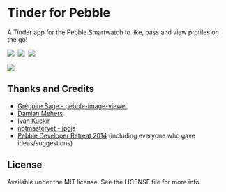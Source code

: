# Tinder for Pebble

A Tinder app for the Pebble Smartwatch to like, pass and view profiles on the go!

![](https://assets.getpebble.com/api/file/dgBSiVxxRCSNfd5czuD1/convert)&nbsp;
![](https://assets.getpebble.com/api/file/IuQvJSxrR56XgOMW8vv9/convert)&nbsp;
![](https://assets.getpebble.com/api/file/WDfbYZWSlWZAEynK0sLx/convert)

[![](https://img.youtube.com/vi/yGUlneD7caE/0.jpg)](https://www.youtube.com/watch?v=yGUlneD7caE)

## Thanks and Credits

- [Grégoire Sage - pebble-image-viewer](https://github.com/gregoiresage/pebble-image-viewer)
- [Damian Mehers](http://blog.evernote.com/tech/2014/04/23/evernote-pebble-update/#bitmaps)
- [Ivan Kuckir](http://blog.ivank.net/floyd-steinberg-dithering-in-javascript.html)
- [notmasteryet - jpgjs](https://github.com/notmasteryet/jpgjs)
- [Pebble Developer Retreat 2014](https://developer.getpebble.com/events/developer-retreat-2014/) (including everyone who gave ideas/suggestions)

## License

Available under the MIT license. See the LICENSE file for more info.
